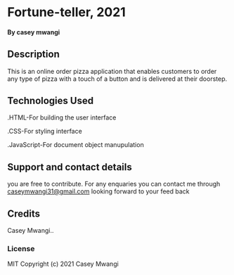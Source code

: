# Fortune-teller, 2021

#### By casey mwangi

## Description
This is an online order pizza  application that enables customers to order any type of pizza with a touch of a button and is delivered at their doorstep.

## Technologies Used

.HTML-For building the user interface

.CSS-For styling interface

.JavaScript-For document object manupulation

## Support and contact details

you are free to contribute.
For any enquaries you can contact me through caseymwangi31@gmail.com 
looking forward to your feed back

## Credits
Casey Mwangi..

### License
MIT Copyright (c) 2021 Casey Mwangi
